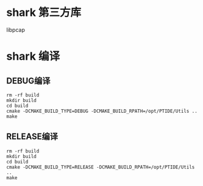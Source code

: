 # shark 第三方库
libpcap

# shark 编译
## DEBUG编译
```
rm -rf build
mkdir build
cd build
cmake -DCMAKE_BUILD_TYPE=DEBUG -DCMAKE_BUILD_RPATH=/opt/PTIDE/Utils ..
make
```

## RELEASE编译
```
rm -rf build
mkdir build
cd build
cmake -DCMAKE_BUILD_TYPE=RELEASE -DCMAKE_BUILD_RPATH=/opt/PTIDE/Utils ..
make
```
